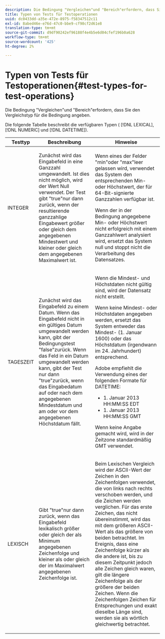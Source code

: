 ```yaml
---
description: Die Bedingung "Vergleichen"und "Bereich"erfordern, dass Sie den Vergleichstyp für die Bedingung angeben.
title: Typen von Tests für Testoperationen
uuid: dc0433dd-a35e-472e-8975-f58347512c11
exl-id: 8abed46e-e76d-47c0-bbe9-cf98cf2d61e8
translation-type: tm+mt
source-git-commit: d9df90242ef96188f4e4b5e6d04cfef196b0a628
workflow-type: tm+mt
source-wordcount: '425'
ht-degree: 2%

---
```


# Typen von Tests für Testoperationen{#test-types-for-test-operations}

Die Bedingung &quot;Vergleichen&quot;und &quot;Bereich&quot;erfordern, dass Sie den Vergleichstyp für die Bedingung angeben.

Die folgende Tabelle beschreibt die verfügbaren Typen ( [!DNL LEXICAL], [!DNL NUMERIC] und [!DNL DATETIME]).

<table id="table_1B3AD8BDF0414D0AB8EE0E6D1B53E2CE"> 
 <thead> 
  <tr> 
   <th colname="col1" class="entry"> Testtyp </th> 
   <th colname="col2" class="entry"> Beschreibung </th> 
   <th colname="col3" class="entry"> Hinweise </th> 
  </tr> 
 </thead>
 <tbody> 
  <tr> 
   <td colname="col1"> <p><span class="wintitle"> INTEGER</span> </p> </td> 
   <td colname="col2"> <p>Zunächst wird das Eingabefeld in eine Ganzzahl umgewandelt. Ist dies nicht möglich, wird der Wert Null verwendet. Der Test gibt "true"nur dann zurück, wenn der resultierende ganzzahlige Eingabewert größer oder gleich dem angegebenen Mindestwert und kleiner oder gleich dem angegebenen Maximalwert ist. </p> </td> 
   <td colname="col3"> <p>Wenn eines der Felder "min"oder "max"leer gelassen wird, verwendet das System den entsprechenden Min- oder Höchstwert, der für 64-Bit-signierte Ganzzahlen verfügbar ist. </p> <p> Wenn der in der Bedingung angegebene Min- oder Höchstwert nicht erfolgreich mit einem Ganzzahlwert analysiert wird, ersetzt das System null und stoppt nicht die Verarbeitung des Datensatzes. </p> </td> 
  </tr> 
  <tr> 
   <td colname="col1"> <p><span class="wintitle"> TAGESZEIT</span> </p> </td> 
   <td colname="col2"> <p>Zunächst wird das Eingabefeld zu einem Datum. Wenn das Eingabefeld nicht in ein gültiges Datum umgewandelt werden kann, gibt der Bedingungstest "false"zurück. Wenn das Feld in ein Datum umgewandelt werden kann, gibt der Test nur dann "true"zurück, wenn das Eingabedatum auf oder nach dem angegebenen Mindestdatum und am oder vor dem angegebenen Höchstdatum fällt. </p> </td> 
   <td colname="col3"> <p>Wenn die Mindest- und Höchstdaten nicht gültig sind, wird der Datensatz nicht erstellt. </p> <p> Wenn keine Mindest- oder Höchstdaten angegeben werden, ersetzt das System entweder das Mindest- (1. Januar 1600) oder das Höchstdatum (irgendwann im 24. Jahrhundert) entsprechend. </p> <p> Adobe empfiehlt die Verwendung eines der folgenden Formate für <span class="wintitle"> DATETIME</span>: </p> 
    <ul id="ul_44F469CC5D974382AF70D7B1975CF077"> 
     <li id="li_DB5FD4AFD6B34436ACD7C13282F64956"> 1. Januar 2013 HH:MM:SS EDT </li> 
     <li id="li_307580C3F97D495BB16F1212DB38CE37"> 1. Januar 2013 HH:MM:SS GMT </li> 
    </ul> <p> Wenn keine Angabe gemacht wird, wird in der Zeitzone standardmäßig GMT verwendet. </p> </td> 
  </tr> 
  <tr> 
   <td colname="col1"> <p><span class="wintitle"> LEXISCH</span> </p> </td> 
   <td colname="col2"> <p>Gibt "true"nur dann zurück, wenn das Eingabefeld lexikalisch größer oder gleich der als Minimum angegebenen Zeichenfolge und kleiner als oder gleich der im Maximalwert angegebenen Zeichenfolge ist. </p> </td> 
   <td colname="col3"> <p>Beim Lexischen Vergleich wird der ASCII-Wert der Zeichen in den Zeichenfolgen verwendet, die von links nach rechts verschoben werden, und die Zeichen werden verglichen. Für das erste Zeichen, das nicht übereinstimmt, wird das mit dem größeren ASCII-Wert als das größere von beiden betrachtet. Im Ereignis, dass eine Zeichenfolge kürzer als die andere ist, bis zu diesem Zeitpunkt jedoch alle Zeichen gleich waren, gilt die längere Zeichenfolge als der größere der beiden Zeichen. Wenn die Zeichenfolgen Zeichen für Entsprechungen und exakt dieselbe Länge sind, werden sie als wörtlich gleichwertig betrachtet. </p> </td> 
  </tr> 
 </tbody> 
</table>
